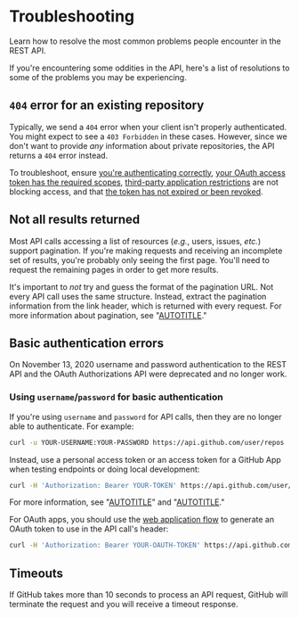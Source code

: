 # Troubleshooting

Learn how to resolve the most common problems people encounter in the REST API.

If you're encountering some oddities in the API, here's a list of resolutions to
some of the problems you may be experiencing.

## `404` error for an existing repository

Typically, we send a `404` error when your client isn't properly authenticated.
You might expect to see a `403 Forbidden` in these cases. However, since we don't
want to provide _any_ information about private repositories, the API returns a
`404` error instead.

To troubleshoot, ensure [you're authenticating correctly](/rest/quickstart), [your OAuth access token has the required scopes](/apps/oauth-apps/building-oauth-apps/scopes-for-oauth-apps), [third-party application restrictions][oap-guide] are not blocking access, and that [the token has not expired or been revoked](/authentication/keeping-your-account-and-data-secure/token-expiration-and-revocation).

## Not all results returned

Most API calls accessing a list of resources (_e.g._, users, issues, _etc._) support
pagination. If you're making requests and receiving an incomplete set of results, you're
probably only seeing the first page. You'll need to request the remaining pages
in order to get more results.

It's important to _not_ try and guess the format of the pagination URL. Not every
API call uses the same structure. Instead, extract the pagination information from
the link header, which is returned with every request. For more information about pagination, see "[AUTOTITLE](/rest/guides/using-pagination-in-the-rest-api)."

[oap-guide]: https://developer.github.com/changes/2015-01-19-an-integrators-guide-to-organization-application-policies/

## Basic authentication errors

On November 13, 2020 username and password authentication to the REST API and the OAuth Authorizations API were deprecated and no longer work.

### Using `username`/`password` for basic authentication

If you're using `username` and `password` for API calls, then they are no longer able to authenticate. For example:

```bash
curl -u YOUR-USERNAME:YOUR-PASSWORD https://api.github.com/user/repos
```

Instead, use a personal access token or an access token for a GitHub App when testing endpoints or doing local development:

```bash
curl -H 'Authorization: Bearer YOUR-TOKEN' https://api.github.com/user/repos
```

For more information, see "[AUTOTITLE](/authentication/keeping-your-account-and-data-secure/creating-a-personal-access-token)" and "[AUTOTITLE](/apps/creating-github-apps/authenticating-with-a-github-app/about-authentication-with-a-github-app)."

For OAuth apps, you should use the [web application flow](/apps/oauth-apps/building-oauth-apps/authorizing-oauth-apps#web-application-flow) to generate an OAuth token to use in the API call's header:

```bash
curl -H 'Authorization: Bearer YOUR-OAUTH-TOKEN' https://api.github.com/user/repos
```

## Timeouts

If  GitHub takes more than 10 seconds to process an API request, GitHub will terminate the request and you will receive a timeout response.
